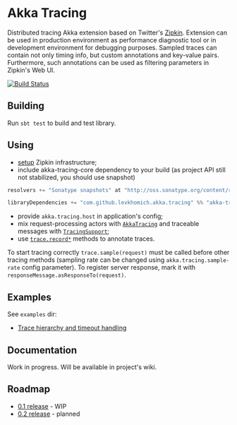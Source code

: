 Akka Tracing
============

Distributed tracing Akka extension based on Twitter's [Zipkin](http://twitter.github.io/zipkin/).
Extension can be used in production environment as performance diagnostic tool or in development environment for
debugging purposes. Sampled traces can contain not only timing info, but custom annotations and key-value pairs.
Furthermore, such annotations can be used as filtering parameters in Zipkin's Web UI.

[![Build Status](https://travis-ci.org/levkhomich/akka-tracing.png?branch=master)](https://travis-ci.org/levkhomich/akka-tracing)

Building
--------

Run `sbt test` to build and test library.

Using
-----

- [setup](http://twitter.github.io/zipkin/install.html) Zipkin infrastructure;
- include akka-tracing-core dependency to your build (as project API still not stabilized, you should use snapshot)

```scala
resolvers += "Sonatype snapshots" at "http://oss.sonatype.org/content/repositories/snapshots/"

libraryDependencies += "com.github.levkhomich.akka.tracing" %% "akka-tracing-core" % "0.1.0-SNAPSHOT" changing()
```

- provide `akka.tracing.host` in application's config;
- mix request-processing actors with [`AkkaTracing`](https://github.com/levkhomich/akka-tracing/blob/master/core/src/main/scala/com/github/levkhomich/akka/tracing/ActorTracing.scala) and
  traceable messages with [`TracingSupport`](https://github.com/levkhomich/akka-tracing/blob/master/core/src/main/scala/com/github/levkhomich/akka/tracing/TracingSupport.scala);
- use [`trace.record*`](https://github.com/levkhomich/akka-tracing/blob/master/core/src/main/scala/com/github/levkhomich/akka/tracing/TracingExtension.scala#L58) methods to annotate traces.

To start tracing correctly `trace.sample(request)` must be called before other tracing methods
(sampling rate can be changed using `akka.tracing.sample-rate` config parameter).
To register server response, mark it with `responseMessage.asResponseTo(request)`.

Examples
--------

See `examples` dir:
- [Trace hierarchy and timeout handling](https://github.com/levkhomich/akka-tracing/tree/master/examples/src/main/scala/org/example/TraceHierarchy.scala)


Documentation
-------------

Work in progress. Will be available in project's wiki.

Roadmap
-------

- [0.1 release](https://github.com/levkhomich/akka-tracing/issues?milestone=1) - WIP
- [0.2 release](https://github.com/levkhomich/akka-tracing/issues?milestone=2) - planned

